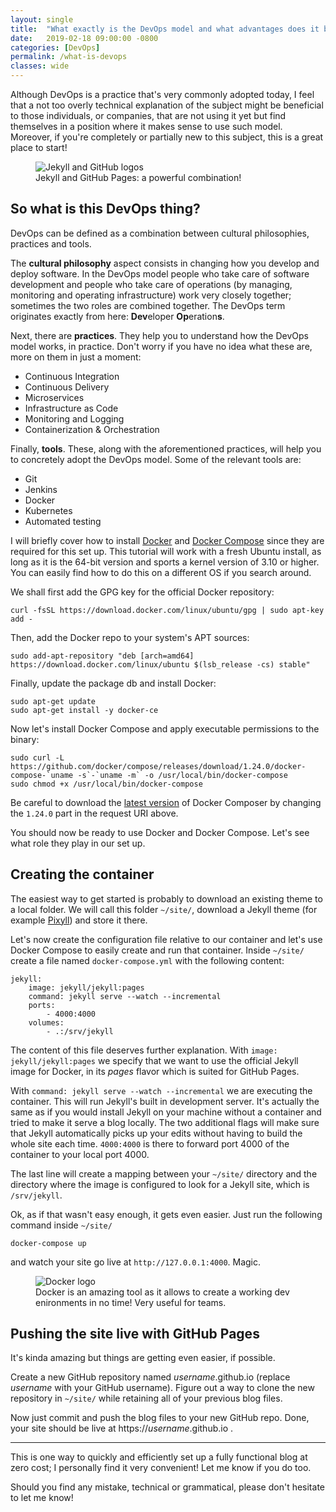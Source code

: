 ```yaml
---
layout: single
title:  "What exactly is the DevOps model and what advantages does it bring to your workflow?"
date:   2019-02-18 09:00:00 -0800
categories: [DevOps]
permalink: /what-is-devops
classes: wide
---
```

Although DevOps is a practice that's very commonly adopted today, I feel that a not too overly technical explanation of the subject might be beneficial to those individuals, or companies, that are not using it yet but find themselves in a position where it makes sense to use such model. Moreover, if you're completely or partially new to this subject, this is a great place to start!

<figure>
  <img src="{{site.url}}/assets/images/2018-03-01/github_jekyll.png" alt="Jekyll and GitHub logos"/>
  <figcaption>Jekyll and GitHub Pages: a powerful combination!</figcaption>
</figure>

## So what is this DevOps thing?

DevOps can be defined as a combination between cultural philosophies, practices and tools.

The **cultural philosophy** aspect consists in changing how you develop and deploy software. In the DevOps model people who take care of software development and people who take care of operations (by managing, monitoring and operating infrastructure) work very closely together; sometimes the two roles are combined together. The DevOps term originates exactly from here: **Dev**eloper **Op**eration**s**.

Next, there are **practices**. They help you to understand how the DevOps model works, in practice. Don't worry if you have no idea what these are, more on them in just a moment:
* Continuous Integration
* Continuous Delivery
* Microservices
* Infrastructure as Code
* Monitoring and Logging
* Containerization & Orchestration

Finally, **tools**. These, along with the aforementioned practices, will help you to concretely adopt the DevOps model. Some of the relevant tools are:
* Git
* Jenkins
* Docker
* Kubernetes
* Automated testing




I will briefly cover how to install [Docker](https://www.docker.com/) and [Docker Compose](https://docs.docker.com/compose) since they are required for this set up. This tutorial will work with a fresh Ubuntu install, as long as it is the 64-bit version and sports a kernel version of 3.10 or higher. You can easily find how to do this on a different OS if you search around.

We shall first add the GPG key for the official Docker repository:
```
curl -fsSL https://download.docker.com/linux/ubuntu/gpg | sudo apt-key add -
```
Then, add the Docker repo to your system's APT sources:
```
sudo add-apt-repository "deb [arch=amd64] https://download.docker.com/linux/ubuntu $(lsb_release -cs) stable"
```
Finally, update the package db and install Docker:
```
sudo apt-get update
sudo apt-get install -y docker-ce
```

Now let's install Docker Compose and apply executable permissions to the binary:
```
sudo curl -L https://github.com/docker/compose/releases/download/1.24.0/docker-compose-`uname -s`-`uname -m` -o /usr/local/bin/docker-compose
sudo chmod +x /usr/local/bin/docker-compose
```
Be careful to download the [latest version](https://github.com/docker/compose/releases) of Docker Composer by changing the `1.24.0` part in the request URI above.

You should now be ready to use Docker and Docker Compose. Let's see what role they play in our set up.

## Creating the container

The easiest way to get started is probably to download an existing theme to a local folder. We will call this folder `~/site/`, download a Jekyll theme (for example [Pixyll](https://github.com/johnotander/pixyll)) and store it there.

Let's now create the configuration file relative to our container and let's use Docker Compose to easily create and run that container. Inside `~/site/` create a file named `docker-compose.yml` with the following content:
```
jekyll:
    image: jekyll/jekyll:pages
    command: jekyll serve --watch --incremental
    ports:
        - 4000:4000
    volumes:
        - .:/srv/jekyll
```

The content of this file deserves further explanation. With `image: jekyll/jekyll:pages` we specify that we want to use the official Jekyll image for Docker, in its _pages_ flavor which is suited for GitHub Pages.

With `command: jekyll serve --watch --incremental` we are executing the container. This will run Jekyll's built in development server. It's actually the same as if you would install Jekyll on your machine without a container and tried to make it serve a blog locally. The two additional flags will make sure that Jekyll automatically picks up your edits without having to build the whole site each time. `4000:4000` is there to forward port 4000 of the container to your local port 4000.

The last line will create a mapping between your `~/site/` directory and the directory where the image is configured to look for a Jekyll site, which is `/srv/jekyll`.

Ok, as if that wasn't easy enough, it gets even easier. Just run the following command inside `~/site/`
```
docker-compose up
```
and watch your site go live at `http://127.0.0.1:4000`. Magic.

<figure>
  <img src="{{site.url}}/assets/images/2018-03-01/docker.jpg" alt="Docker logo"/>
  <figcaption>Docker is an amazing tool as it allows to create a working dev enironments in no time! Very useful for teams.</figcaption>
</figure>

## Pushing the site live with GitHub Pages

It's kinda amazing but things are getting even easier, if possible.

Create a new GitHub repository named _username_.github.io (replace _username_ with your GitHub username). Figure out a way to clone the new repository in `~/site/` while retaining all of your previous blog files.

Now just commit and push the blog files to your new GitHub repo. Done, your site should be live at https://_username_.github.io .

___

This is one way to quickly and efficiently set up a fully functional blog at zero cost; I personally find it very convenient! Let me know if you do too.

Should you find any mistake, technical or grammatical, please don't hesitate to let me know!